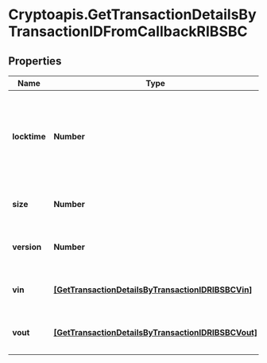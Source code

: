 # Cryptoapis.GetTransactionDetailsByTransactionIDFromCallbackRIBSBC

## Properties

Name | Type | Description | Notes
------------ | ------------- | ------------- | -------------
**locktime** | **Number** | Represents the time at which a particular transaction can be added to the blockchain. | 
**size** | **Number** | Represents the total size of this transaction. | 
**version** | **Number** | Represents transaction version number. | 
**vin** | [**[GetTransactionDetailsByTransactionIDRIBSBCVin]**](GetTransactionDetailsByTransactionIDRIBSBCVin.md) | Represents the transaction inputs. | 
**vout** | [**[GetTransactionDetailsByTransactionIDRIBSBCVout]**](GetTransactionDetailsByTransactionIDRIBSBCVout.md) | Represents the transaction outputs. | 


